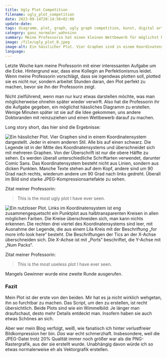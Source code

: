 ```yaml
---
title: Ugly Plot Competition
filename: ugly_plot_competition
date: 2023-09-14T20:14:56+02:00
update-date:
tags: diagramm, plot, graph, ugly graph competition, kunst, digital art, kompression
category: ganz_normaler_wahnsinn
summary: Meine Professorin hat einen kleinen Wettbewerb für möglichst hässliche Diagramme veranstaltet.
image: /file/ugly_plot_0.jpeg
image-alt: Ein hässlicher Plot. Vier Graphen sind in einem Koordinatensystem dargestellt. Jeder in einem anderen Stil. Alle bis auf einen schwarz. Die Legende ist in der Mitte des Koordinatensystems und überschneidet sich mit mehreren Graphen. Von der Überschrift ist nur die obere Hälfte zu sehen. Es werden überall unterschiedliche Schriftarten verwendet, darunter Comic Sans. Das Koordinatensystem besteht nicht aus Linien, sondern aus dicken Punkten. Manche Texte stehen auf dem Kopf, andere sind um 90 Grad nach rechts, wiederum andere um 90 Grad nach links gedreht. Überall im Bild sind starke JPEG-Kompressionsartefakte zu sehen.
language:
---
```


Letzte Woche kam meine Professorin mit einer interessanten Aufgabe um die Ecke. Hintergrund war, dass eine Kollegin an Perfektionismus leidet. Wenn meine Professorin vorschlägt, dass sie irgendwas plotten soll, plotted sie es nicht nur, sondern arbeitet Stunden daran, den Plot perfekt zu machen, bevor sie ihn der Professorin zeigt.

Nicht zielführend, wenn man nur kurz etwas darstellen möchte, was man möglicherweise ohnehin später wieder verwirft. Also hat die Professorin ihr die Aufgabe gegeben, ein möglichst hässliches Diagramm zu erstellen. Wenige Minuten später ist sie auf die Idee gekommen, uns andere Doktoranden mit reinzuziehen und einen Wettbewerb darauf zu machen.

Long story short, das hier sind die Ergebnisse:

![Ein hässlicher Plot. Vier Graphen sind in einem Koordinatensystem dargestellt. Jeder in einem anderen Stil. Alle bis auf einen schwarz. Die Legende ist in der Mitte des Koordinatensystems und überschneidet sich mit mehreren Graphen. Von der Überschrift ist nur die obere Hälfte zu sehen. Es werden überall unterschiedliche Schriftarten verwendet, darunter Comic Sans. Das Koordinatensystem besteht nicht aus Linien, sondern aus dicken Punkten. Manche Texte stehen auf dem Kopf, andere sind um 90 Grad nach rechts, wiederum andere um 90 Grad nach links gedreht. Überall im Bild sind starke JPEG-Kompressionsartefakte zu sehen.](/file/ugly_plot_0.jpeg "Kompressionsartefakte sind beabsichtigt")

Zitat meiner Professorin:

> This is the most ugly plot I have ever seen.

![Ein nutzloser Plot. Links im Koordinatensystem ist eng zusammengequetscht ein Punktplot aus halbtransparenten Kreisen in allen möglichen Farben. Die Kreise überschneiden sich, man kann nichts erkennen. Die rechten drei viertel des Koordinatensystems sind leer, mit Ausnahme der Legende, die aus einem Lila Kreis mit der Beschriftung „for more info look here“ besteht. Die Beschriftungen der Tics an der X-Achse überschneiden sich. Die X-Achse ist mit „Ports“ beschriftet, die Y-Achse mit „Num Packs“.](/file/ugly_plot_1.webp "for more info look here")

Zitat meiner Professorin:

> This is the most useless plot I have ever seen.

Mangels Gewinner wurde eine zweite Runde ausgerufen.

### Fazit

Mein Plot ist der erste von den beiden. Mir hat es ja nicht wirklich wehgetan, ihn so furchtbar zu machen. Das Script, um den zu erstellen, ist recht übersichtlich. Beide Plots sind wie ein Wimmelbild: Je länger man draufschaut, desto mehr Details entdeckt man. Insofern haben sie auch etwas Schönes an sich.

Aber wer mein Blog verfolgt, weiß, wie fanatisch ich hinter verlustfreier Bildkompression her bin. _Das_ war echt schmerzhaft. Insbesondere, weil die JPEG-Datei trotz 20% Qualität immer noch größer war als die PNG-Rastergrafik, aus der sie erstellt wurde. Unabhängig davon würde ich so etwas normalerweise eh als Vektorgrafik erstellen.

